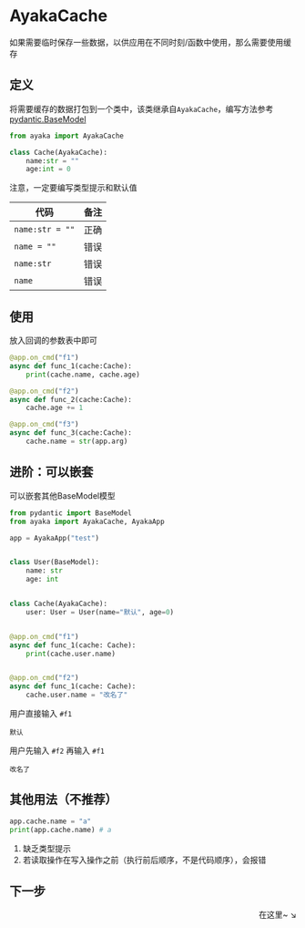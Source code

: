 # AyakaCache

如果需要临时保存一些数据，以供应用在不同时刻/函数中使用，那么需要使用缓存

## 定义

将需要缓存的数据打包到一个类中，该类继承自`AyakaCache`，编写方法参考[pydantic.BaseModel](https://docs.pydantic.dev/usage/models/)

```py
from ayaka import AyakaCache

class Cache(AyakaCache):
    name:str = ""
    age:int = 0
```

注意，一定要编写类型提示和默认值

| 代码            | 备注 |
| --------------- | ---- |
| `name:str = ""` | 正确 |
| `name = ""`     | 错误 |
| `name:str`      | 错误 |
| `name`          | 错误 |

## 使用

放入回调的参数表中即可

```py
@app.on_cmd("f1")
async def func_1(cache:Cache):
    print(cache.name, cache.age)

@app.on_cmd("f2")
async def func_2(cache:Cache):
    cache.age += 1

@app.on_cmd("f3")
async def func_3(cache:Cache):
    cache.name = str(app.arg)
```

## 进阶：可以嵌套

可以嵌套其他BaseModel模型

```py hl_lines="13"
from pydantic import BaseModel
from ayaka import AyakaCache, AyakaApp

app = AyakaApp("test")


class User(BaseModel):
    name: str
    age: int


class Cache(AyakaCache):
    user: User = User(name="默认", age=0)


@app.on_cmd("f1")
async def func_1(cache: Cache):
    print(cache.user.name)


@app.on_cmd("f2")
async def func_1(cache: Cache):
    cache.user.name = "改名了"
```

用户直接输入 `#f1`   

```
默认
```

用户先输入 `#f2` 再输入 `#f1`

```
改名了
```

## 其他用法（不推荐）

```py
app.cache.name = "a"
print(app.cache.name) # a
```

1. 缺乏类型提示
2. 若读取操作在写入操作之前（执行前后顺序，不是代码顺序），会报错

## 下一步

<div align="right">
    在这里~ ↘
</div>

